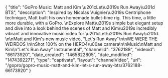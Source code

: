 {
    "title": "GoPro Music: Matt and Kim \u201cLet\u2019s Run Away\u201d BTS",
    "description": "Inspired by Nicolas Vuignier\u2019s Centriphone technique, Matt built his own homemade bullet-time rig. This time, a little more durable, with a GoPro. \nExplore Matt\u2019s simple but elegant setup and dive into a look behind the scenes of Matt and Kim\u2019s incredibly vibrant and innovative music video for \u201cLet\u2019s Run Away\u201d. \n\nMatt and Kim's new music video, \"Let's Run Away\"\n\nWE WERE THE WEIRDOS \n\nShot 100% on the HERO4\u00ae camera\n\nMusic\nMatt and Kim\n\"Let's Run Away\" Instrumental",
    "channelid": "3762188",
    "videoid": "66173920",
    "date_created": "1465822805",
    "date_modified": "1474392271",
    "type": "captivate",
    "layout": "channelVideo",
    "url": "\/gopro\/gopro-music-matt-and-kim-let-s-run-away-bts\/3762188-66173920"
}